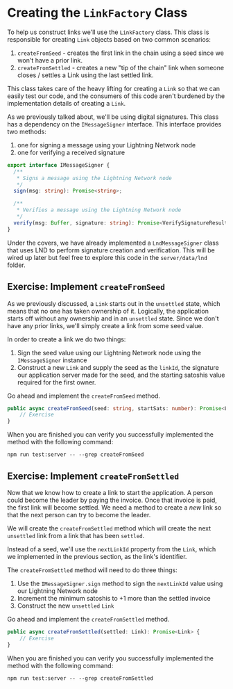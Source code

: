 # Creating the `LinkFactory` Class

To help us construct links we'll use the `LinkFactory` class. This class is responsible for creating `Link` objects based on two common scenarios:

1. `createFromSeed` - creates the first link in the chain using a seed since we won't have a prior link.
1. `createFromSettled` - creates a new "tip of the chain" link when someone closes / settles a Link using the last settled link.

This class takes care of the heavy lifting for creating a `Link` so that we can easily test our code, and the consumers of this code aren't burdened by the implementation details of creating a `Link`.

As we previously talked about, we'll be using digital signatures. This class has a dependency on the `IMessageSigner` interface. This interface provides two methods:

1. one for signing a message using your Lightning Network node
1. one for verifying a received signature

```typescript
export interface IMessageSigner {
  /**
   * Signs a message using the Lightning Network node
   */
  sign(msg: string): Promise<string>;

  /**
   * Verifies a message using the Lightning Network node
   */
  verify(msg: Buffer, signature: string): Promise<VerifySignatureResult>;
}
```

Under the covers, we have already implemented a `LndMessageSigner` class that uses LND to perform signature creation and verification. This will be wired up later but feel free to explore this code in the `server/data/lnd` folder.

## Exercise: Implement `createFromSeed`

As we previously discussed, a `Link` starts out in the `unsettled` state, which means that no one has taken ownership of it. Logically, the application starts off without any ownership and in an `unsettled` state. Since we don't have any prior links, we'll simply create a link from some seed value.

In order to create a link we do two things:

1. Sign the seed value using our Lightning Network node using the `IMessageSigner` instance
1. Construct a new `Link` and supply the seed as the `linkId`, the signature our application server made for the seed, and the starting satoshis value required for the first owner.

Go ahead and implement the `createFromSeed` method.

```typescript
public async createFromSeed(seed: string, startSats: number): Promise<Link> {
    // Exercise
}
```

When you are finished you can verify you successfully implemented the method with the following command:

```
npm run test:server -- --grep createFromSeed
```

## Exercise: Implement `createFromSettled`

Now that we know how to create a link to start the application. A person could become the leader by paying the invoice. Once that invoice is paid, the first link will become settled. We need a method to create a _new_ link so that the next person can try to become the leader.

We will create the `createFromSettled` method which will create the next `unsettled` link from a link that has been `settled`.

Instead of a seed, we'll use the `nextLinkId` property from the `Link`, which we implemented in the previous section, as the link's identifier.

The `createFromSettled` method will need to do three things:

1. Use the `IMessageSigner.sign` method to sign the `nextLinkId` value using our Lightning Network node
1. Increment the minimum satoshis to +1 more than the settled invoice
1. Construct the new `unsettled` `Link`

Go ahead and implement the `createFromSettled` method.

```typescript
public async createFromSettled(settled: Link): Promise<Link> {
    // Exercise
}
```

When you are finished you can verify you successfully implemented the method with the following command:

```
npm run test:server -- --grep createFromSettled
```
